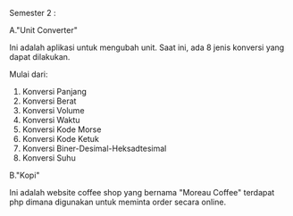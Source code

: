 Semester 2 :

A."Unit Converter"

Ini adalah aplikasi untuk mengubah unit. Saat ini, ada 8 jenis konversi yang dapat dilakukan.

Mulai dari:
1. Konversi Panjang
2. Konversi Berat
3. Konversi Volume
4. Konversi Waktu
5. Konversi Kode Morse
6. Konversi Kode Ketuk
7. Konversi Biner-Desimal-Heksadtesimal
8. Konversi Suhu


B."Kopi"

Ini adalah website coffee shop yang bernama "Moreau Coffee" terdapat php dimana digunakan untuk meminta order secara online.
